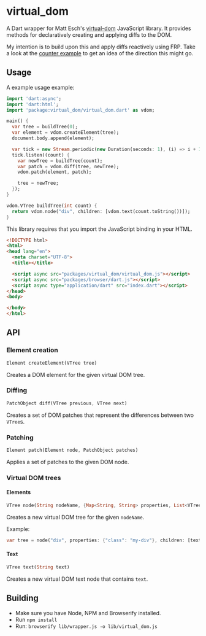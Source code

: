 # virtual_dom

A Dart wrapper for Matt Esch's [virtual-dom] JavaScript library. It provides methods for declaratively creating and applying diffs to the DOM.

My intention is to build upon this and apply diffs reactively using FRP. Take a look at the [counter example] to get an idea of the direction this might go.

## Usage

A example usage example:

```dart
import 'dart:async';
import 'dart:html';
import 'package:virtual_dom/virtual_dom.dart' as vdom;

main() {
  var tree = buildTree(0);
  var element = vdom.createElement(tree);
  document.body.append(element);

  var tick = new Stream.periodic(new Duration(seconds: 1), (i) => i + 1);
  tick.listen((count) {
    var newTree = buildTree(count);
    var patch = vdom.diff(tree, newTree);
    vdom.patch(element, patch);

    tree = newTree;
  });
}

vdom.VTree buildTree(int count) {
  return vdom.node("div", children: [vdom.text(count.toString())]);
}
```

This library requires that you import the JavaScript binding in your HTML.

```html
<!DOCTYPE html>
<html>
<head lang="en">
  <meta charset="UTF-8">
  <title></title>

  <script async src="packages/virtual_dom/virtual_dom.js"></script>
  <script async src="packages/browser/dart.js"></script>
  <script async type="application/dart" src="index.dart"></script>
</head>
<body>

</body>
</html>
```

## API

### Element creation

```dart
Element createElement(VTree tree)
```

Creates a DOM element for the given virtual DOM tree.

### Diffing

```dart
PatchObject diff(VTree previous, VTree next)
```

Creates a set of DOM patches that represent the differences between two `VTree`s.

### Patching

```dart
Element patch(Element node, PatchObject patches)
```

Applies a set of patches to the given DOM node.

### Virtual DOM trees

#### Elements

```dart
VTree node(String nodeName, {Map<String, String> properties, List<VTree> children})
```

Creates a new virtual DOM tree for the given `nodeName`.

Example:

```dart
var tree = node("div", properties: {"class": "my-div"}, children: [text("Hello")]);
```

#### Text

```dart
VTree text(String text)
```

Creates a new virtual DOM text node that contains `text`.

## Building

* Make sure you have Node, NPM and Browserify installed.
* Run `npm install`
* Run: `browserify lib/wrapper.js -o lib/virtual_dom.js`

[virtual-dom]: https://github.com/Matt-Esch/virtual-dom
[counter example]: https://github.com/danschultz/virtual_dom/tree/master/example/counter
